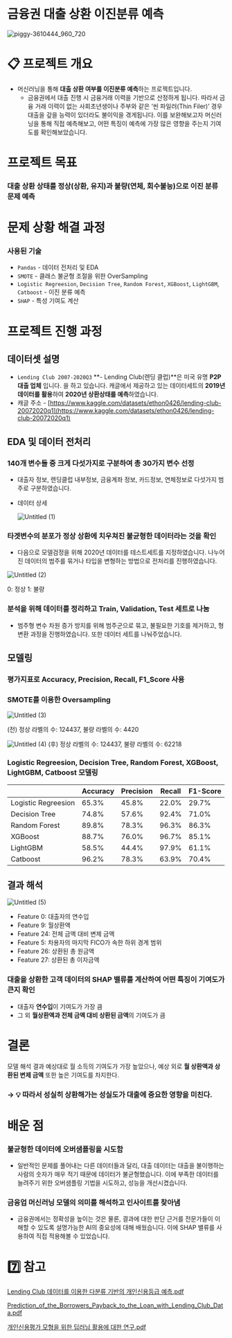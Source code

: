 # 금융권 대출 상환 이진분류 예측
![piggy-3610444_960_720](https://user-images.githubusercontent.com/86893209/181442606-f106337c-57b8-4a24-ab14-18271bf3bdaa.jpg)
# 📋 프로젝트 개요

- 머신러닝을 통해 **대출 상환 여부를 이진분류 예측**하는 프로젝트입니다.
    - 금융권에서 대출 진행 시 금융거래 이력을 기반으로 산정하게 됩니다. 따라서 금융 거래 이력이 없는 사회초년생이나 주부와 같은 ‘씬 파일러(Thin Filer)’ 경우 대출을 갚을 능력이 있더라도 불이익을 겪게됩니다. 이를 보완해보고자 머신러닝을 통해 직접 예측해보고, 어떤 특징이 예측에 가장 많은 영향을 주는지 기여도를 확인해보았습니다.

# 프로젝트 목표

### 대출 상환 상태를 정상(상환, 유지)과 불량(연체, 회수불능)으로 이진 분류 문제 예측

# 문제 상황 해결 과정

### 사용된 기술

- `Pandas` - 데이터 전처리 및 EDA
- `SMOTE` - 클래스 불균형 조절을 위한 OverSampling
- `Logistic Regreesion`, `Decision Tree`, `Random Forest`, `XGBoost`, `LightGBM`, `Catboost` - 이진 분류 예측
- `SHAP` - 특성 기여도 계산

# 프로젝트 진행 과정

## 데이터셋 설명

- `Lending Club 2007-2020Q3` **- Lending Club(렌딩 클럽)**은 미국 유명 **P2P 대출 업체** 입니다.
을 하고 있습니다.  캐글에서 제공하고 있는 데이터세트의 **2019년 데이터를 활용**하여 **2020년 상환상태를 예측**하였습니다.
- 캐글 주소 - [https://www.kaggle.com/datasets/ethon0426/lending-club-20072020q1](https://www.kaggle.com/datasets/ethon0426/lending-club-20072020q1)

## EDA 및 데이터 전처리

### 140개 변수들 중 크게 다섯가지로 구분하여 총 30가지 변수 선정

- 대출자 정보, 렌딩클럽 내부정보, 금융계좌 정보, 카드정보, 연체정보로 다섯가지 범주로 구분하였습니다.
- 데이터 상세
    
    ![Untitled (1)](https://user-images.githubusercontent.com/86893209/183793641-175504e6-2ac2-4bbe-a8eb-adddfa1e6afa.png)
    

### 타겟변수의 분포가 정상 상환에 치우쳐진 불균형한 데이터라는 것을 확인

- 다음으로 모델검정을 위해 2020년 데이터를 테스트세트를 지정하였습니다. 나누어진 데이터의 범주를 묶거나 타입을 변형하는 방법으로 전처리를 진행하였습니다.

![Untitled (2)](https://user-images.githubusercontent.com/86893209/183793700-4fb97b82-2fdc-4b27-a337-8ca725e4ef45.png)

0: 정상 1: 불량

### 분석을 위해 데이터를 정리하고 Train, Validation, Test 세트로 나눔

- 범주형 변수 차원 증가 방지를 위해 범주군으로 묶고, 불필요한 기호를 제거하고, 형 변환 과정을 진행하였습니다. 또한 데이터 세트를 나눠주었습니다.

## 모델링

### 평가지표로 Accuracy, Precision, Recall, F1_Score 사용
### SMOTE를 이용한 Oversampling

![Untitled (3)](https://user-images.githubusercontent.com/86893209/183793719-85930add-b96f-45fd-8ee7-18acfd770b74.png)

(전) 정상 라벨의 수: 124437, 불량 라벨의 수: 4420

![Untitled (4)](https://user-images.githubusercontent.com/86893209/183793733-70b087c6-f252-40c1-9b55-5728f2ad9402.png)
(후) 정상 라벨의 수: 124437, 불량 라벨의 수: 62218

### Logistic Regreesion, Decision Tree, Random Forest, XGBoost, LightGBM, Catboost 모델링
|  | Accuracy | Precision | Recall | F1-Score |
| --- | --- | --- | --- | --- |
| Logistic Regreesion | 65.3% | 45.8% | 22.0% | 29.7% |
| Decision Tree | 74.8% | 57.6% | 92.4% | 71.0% |
| Random Forest | 89.8% | 78.3% | 96.3% | 86.3% |
| XGBoost | 88.7% | 76.0% | 96.7% | 85.1% |
| LightGBM | 58.5% | 44.4% | 97.9% | 61.1% |
| Catboost | 96.2% | 78.3% | 63.9% | 70.4% |

## 결과 해석

![Untitled (5)](https://user-images.githubusercontent.com/86893209/183793755-48d24220-968c-4707-8cd8-4ec27488fb9c.png)

- Feature 0: 대출자의 연수입
- Feature 9: 월상환액
- Feature 24: 전체 금액 대비 변제 금액
- Feature 5: 차용자의 마지막 FICO가 속한 하위 경계 범위
- Feature 26: 상환된 총 원금액
- Feature 27: 상환된 총 이자금액

### 대출을 상환한 고객 데이터의 SHAP 밸류를 계산하여 어떤 특징이 기여도가 큰지 확인

- 대출자 **연수입**이 기여도가 가장 큼
- 그 외 **월상환액과 전체 금액 대비 상환된 금액**의 기여도가 큼

# 결론

모델 해석 결과 예상대로 월 소득의 기여도가 가장 높았으나, 예상 외로 **월 상환액과 상환된 변제 금액** 또한 높은 기여도를 차지한다.

### → 💡 따라서 성실히 상환해가는 성실도가 대출에 중요한 영향을 미친다.

# 배운 점

### 불균형한 데이터에 오버샘플링을 시도함

- 일반적인 문제를 풀어내는 다른 데이터들과 달리, 대출 데이터는 대출을 불이행하는 사람의 숫자가 매우 적기 때문에 데이터가 불균형했습니다. 이에 부족한 데이터를 늘려주기 위한 오버샘플링 기법을 시도하고, 성능을 개선시켰습니다.

### 금융업 머신러닝 모델의 의미를 해석하고 인사이트를 찾아냄

- 금융권에서는 정확성을 높이는 것은 물론, 결과에 대한 판단 근거를 전문가들이 이해할 수 있도록 설명가능한 AI의 중요성에 대해 배웠습니다. 이에 SHAP 밸류를 사용하여 직접 적용해볼 수 있었습니다.

# 7️⃣ 참고

[Lending Club 데이터를 이용한 다분류 기반의 개인신용등급 예측.pdf](https://s3-us-west-2.amazonaws.com/secure.notion-static.com/09e1cb80-48b4-433c-af99-a2e8d891fb35/Lending_Club______.pdf)

[Prediction_of_the_Borrowers_Payback_to_the_Loan_with_Lending_Club_Data.pdf](https://s3-us-west-2.amazonaws.com/secure.notion-static.com/027ea01f-ead7-46c9-a5a0-0af2622ade42/Prediction_of_the_Borrowers_Payback_to_the_Loan_with_Lending_Club_Data.pdf)

[개인신용평가 모형을 위한 딥러닝 활용에 대한 연구.pdf](https://s3-us-west-2.amazonaws.com/secure.notion-static.com/ac52d140-e81f-4cea-9874-f39eaa9e318e/______.pdf)
